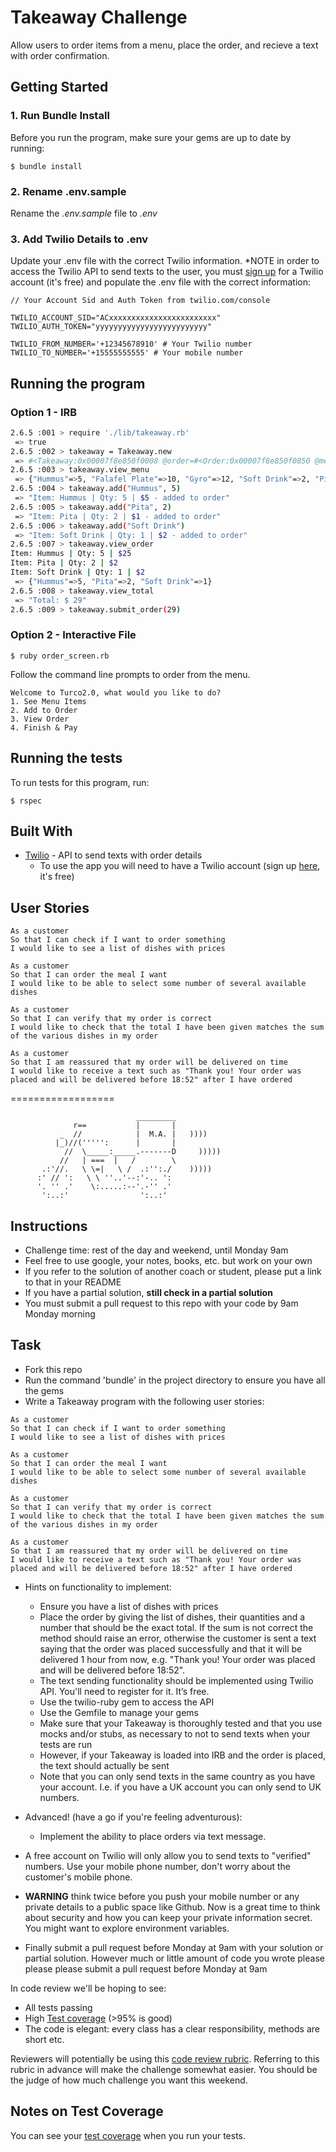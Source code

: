 
# Takeaway Challenge

Allow users to order items from a menu, place the order, and recieve a text with order confirmation.

## Getting Started

### 1. Run Bundle Install

Before you run the program, make sure your gems are up to date by running:

```
$ bundle install
```

### 2. Rename .env.sample 

Rename the *.env.sample* file to *.env*

### 3. Add Twilio Details to .env

Update your .env file with the correct Twilio information. *NOTE in order to access the Twilio API to send texts to the user, you must [sign up](https://www.twilio.com/) for a Twilio account (it's free) and populate the .env file with the correct information: 

```
// Your Account Sid and Auth Token from twilio.com/console

TWILIO_ACCOUNT_SID="ACxxxxxxxxxxxxxxxxxxxxxxxx" 
TWILIO_AUTH_TOKEN="yyyyyyyyyyyyyyyyyyyyyyyyy" 

TWILIO_FROM_NUMBER='+12345678910' # Your Twilio number
TWILIO_TO_NUMBER='+15555555555' # Your mobile number

```

## Running the program

### Option 1 - IRB

```sh
2.6.5 :001 > require './lib/takeaway.rb'
 => true 
2.6.5 :002 > takeaway = Takeaway.new
 => #<Takeaway:0x00007f8e850f0008 @order=#<Order:0x00007f8e850f0850 @menu=#<Menu:0x00007f8e850fbf98 @dishes={"Hummus"=>5, "Falafel Plate"=>10, "Gyro"=>12, "Soft Drink"=>2, "Pita"=>1}>, @orders=[], @total=0, @item_count={}>> 
2.6.5 :003 > takeaway.view_menu
 => {"Hummus"=>5, "Falafel Plate"=>10, "Gyro"=>12, "Soft Drink"=>2, "Pita"=>1} 
2.6.5 :004 > takeaway.add("Hummus", 5)
 => "Item: Hummus | Qty: 5 | $5 - added to order" 
2.6.5 :005 > takeaway.add("Pita", 2)
 => "Item: Pita | Qty: 2 | $1 - added to order" 
2.6.5 :006 > takeaway.add("Soft Drink")
 => "Item: Soft Drink | Qty: 1 | $2 - added to order" 
2.6.5 :007 > takeaway.view_order
Item: Hummus | Qty: 5 | $25
Item: Pita | Qty: 2 | $2
Item: Soft Drink | Qty: 1 | $2
 => {"Hummus"=>5, "Pita"=>2, "Soft Drink"=>1} 
2.6.5 :008 > takeaway.view_total
 => "Total: $ 29" 
2.6.5 :009 > takeaway.submit_order(29)
```

### Option 2 - Interactive File

```
$ ruby order_screen.rb
```

Follow the command line prompts to order from the menu.

```
Welcome to Turco2.0, what would you like to do?
1. See Menu Items
2. Add to Order
3. View Order
4. Finish & Pay
```

## Running the tests

To run tests for this program, run:

```
$ rspec
```


## Built With

* [Twilio](https://www.twilio.com/) - API to send texts with order details
  * To use the app you will need to have a Twilio account (sign up [here](https://www.twilio.com/), it's free)

## User Stories

```
As a customer
So that I can check if I want to order something
I would like to see a list of dishes with prices

As a customer
So that I can order the meal I want
I would like to be able to select some number of several available dishes

As a customer
So that I can verify that my order is correct
I would like to check that the total I have been given matches the sum of the various dishes in my order

As a customer
So that I am reassured that my order will be delivered on time
I would like to receive a text such as "Thank you! Your order was placed and will be delivered before 18:52" after I have ordered
```

==================
```
                            _________
              r==           |       |
           _  //            |  M.A. |   ))))
          |_)//(''''':      |       |
            //  \_____:_____.-------D     )))))
           //   | ===  |   /        \
       .:'//.   \ \=|   \ /  .:'':./    )))))
      :' // ':   \ \ ''..'--:'-.. ':
      '. '' .'    \:.....:--'.-'' .'
       ':..:'                ':..:'

 ```

Instructions
-------

* Challenge time: rest of the day and weekend, until Monday 9am
* Feel free to use google, your notes, books, etc. but work on your own
* If you refer to the solution of another coach or student, please put a link to that in your README
* If you have a partial solution, **still check in a partial solution**
* You must submit a pull request to this repo with your code by 9am Monday morning

Task
-----

* Fork this repo
* Run the command 'bundle' in the project directory to ensure you have all the gems
* Write a Takeaway program with the following user stories:

```
As a customer
So that I can check if I want to order something
I would like to see a list of dishes with prices

As a customer
So that I can order the meal I want
I would like to be able to select some number of several available dishes

As a customer
So that I can verify that my order is correct
I would like to check that the total I have been given matches the sum of the various dishes in my order

As a customer
So that I am reassured that my order will be delivered on time
I would like to receive a text such as "Thank you! Your order was placed and will be delivered before 18:52" after I have ordered
```

* Hints on functionality to implement:
  * Ensure you have a list of dishes with prices
  * Place the order by giving the list of dishes, their quantities and a number that should be the exact total. If the sum is not correct the method should raise an error, otherwise the customer is sent a text saying that the order was placed successfully and that it will be delivered 1 hour from now, e.g. "Thank you! Your order was placed and will be delivered before 18:52".
  * The text sending functionality should be implemented using Twilio API. You'll need to register for it. It’s free.
  * Use the twilio-ruby gem to access the API
  * Use the Gemfile to manage your gems
  * Make sure that your Takeaway is thoroughly tested and that you use mocks and/or stubs, as necessary to not to send texts when your tests are run
  * However, if your Takeaway is loaded into IRB and the order is placed, the text should actually be sent
  * Note that you can only send texts in the same country as you have your account. I.e. if you have a UK account you can only send to UK numbers.

* Advanced! (have a go if you're feeling adventurous):
  * Implement the ability to place orders via text message.

* A free account on Twilio will only allow you to send texts to "verified" numbers. Use your mobile phone number, don't worry about the customer's mobile phone.

* **WARNING** think twice before you push your mobile number or any private details to a public space like Github. Now is a great time to think about security and how you can keep your private information secret. You might want to explore environment variables.

* Finally submit a pull request before Monday at 9am with your solution or partial solution.  However much or little amount of code you wrote please please please submit a pull request before Monday at 9am


In code review we'll be hoping to see:

* All tests passing
* High [Test coverage](https://github.com/makersacademy/course/blob/master/pills/test_coverage.md) (>95% is good)
* The code is elegant: every class has a clear responsibility, methods are short etc.

Reviewers will potentially be using this [code review rubric](docs/review.md).  Referring to this rubric in advance will make the challenge somewhat easier.  You should be the judge of how much challenge you want this weekend.

Notes on Test Coverage
------------------

You can see your [test coverage](https://github.com/makersacademy/course/blob/master/pills/test_coverage.md) when you run your tests.
